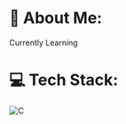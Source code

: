 # 💫 About Me:
Currently Learning


# 💻 Tech Stack:
![C](https://img.shields.io/badge/c-%2300599C.svg?style=for-the-badge&logo=c&logoColor=white)

<!-- Proudly created with GPRM ( https://gprm.itsvg.in ) -->
